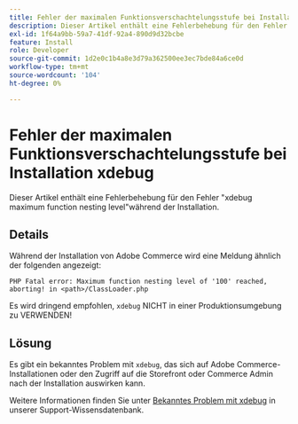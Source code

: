 ```yaml
---
title: Fehler der maximalen Funktionsverschachtelungsstufe bei Installation xdebug
description: Dieser Artikel enthält eine Fehlerbehebung für den Fehler "xdebug maximum function nesting level"während der Installation.
exl-id: 1f64a9bb-59a7-41df-92a4-890d9d32bcbe
feature: Install
role: Developer
source-git-commit: 1d2e0c1b4a8e3d79a362500ee3ec7bde84a6ce0d
workflow-type: tm+mt
source-wordcount: '104'
ht-degree: 0%

---
```


# Fehler der maximalen Funktionsverschachtelungsstufe bei Installation xdebug

Dieser Artikel enthält eine Fehlerbehebung für den Fehler &quot;xdebug maximum function nesting level&quot;während der Installation.

## Details

Während der Installation von Adobe Commerce wird eine Meldung ähnlich der folgenden angezeigt:

`PHP Fatal error: Maximum function nesting level of '100' reached, aborting! in <path>/ClassLoader.php`

Es wird dringend empfohlen, `xdebug` NICHT in einer Produktionsumgebung zu VERWENDEN!

## Lösung

Es gibt ein bekanntes Problem mit `xdebug`, das sich auf Adobe Commerce-Installationen oder den Zugriff auf die Storefront oder Commerce Admin nach der Installation auswirken kann.

Weitere Informationen finden Sie unter [Bekanntes Problem mit xdebug](/help/troubleshooting/miscellaneous/known-issues-that-affect-installation.md) in unserer Support-Wissensdatenbank.
